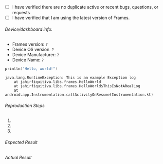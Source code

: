 - [ ] I have verified there are no duplicate active or recent bugs, questions, or requests
- [ ] I have verified that I am using the latest version of Frames.

###### Device/dashboard info:
 - Frames version: `?`
 - Device OS version: `?`
 - Device Manufacturer: `?`
 - Device Name: `?`

<!-- Please wrap code with correct syntax highlighting. -->

```kotlin
println("Hello, world!")
```

<!-- Please wrap logs with Gradle syntax highlighting (it makes them look better): -->

```Gradle
java.lang.RuntimeException: This is an example Exception log
    at jahirfiquitiva.libs.frames.HelloWorld
    at jahirfiquitiva.libs.frames.HelloWorld$ThisIsNotARealLog
    at android.app.Instrumentation.callActivityOnResume(Instrumentation.kt)
```
 
###### Reproduction Steps

1. 
2. 
3. 

###### Expected Result



###### Actual Result
